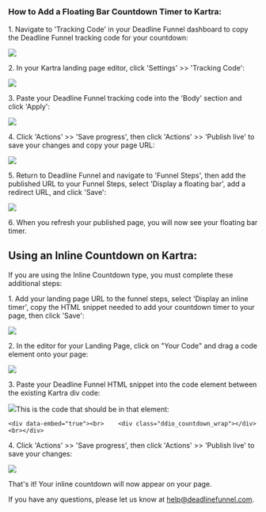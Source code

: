 ##

### How to Add a Floating Bar Countdown Timer to Kartra:

1\. Navigate to 'Tracking Code' in your Deadline Funnel dashboard to copy the Deadline Funnel tracking code for your countdown: 

![](https://s3.amazonaws.com/helpscout.net/docs/assets/53974d6ce4b0c76107b109d1/images/5c7478b904286350d08857c9/file-BieT1BNZ80.png)

2\. In your Kartra landing page editor, click 'Settings' >> 'Tracking Code': 

![](https://s3.amazonaws.com/helpscout.net/docs/assets/53974d6ce4b0c76107b109d1/images/5ab2d820042863478ea7c407/file-uVV8g34yIN.png)

3\. Paste your Deadline Funnel tracking code into the 'Body' section and click 'Apply': 

![](https://s3.amazonaws.com/helpscout.net/docs/assets/53974d6ce4b0c76107b109d1/images/5bc0c7a42c7d3a04dd5b9a1b/file-tmnkGi62HS.png)

4\. Click 'Actions' >> 'Save progress', then click 'Actions' >> 'Publish live' to save your changes and copy your page URL: 

![](https://s3.amazonaws.com/helpscout.net/docs/assets/53974d6ce4b0c76107b109d1/images/5ab2d88c042863478ea7c40d/file-pWZD2euDvv.png)

5\. Return to Deadline Funnel and navigate to 'Funnel Steps', then add the published URL to your Funnel Steps, select 'Display a floating bar', add a redirect URL, and click 'Save': 

![](https://s3.amazonaws.com/helpscout.net/docs/assets/53974d6ce4b0c76107b109d1/images/5c783c362c7d3a0cb932155e/file-JDPyIgnWsG.png)

6\. When you refresh your published page, you will now see your floating bar timer. 

## Using an Inline Countdown on Kartra:

If you are using the Inline Countdown type, you must complete these additional
steps:

1\. Add your landing page URL to the funnel steps, select 'Display an inline timer', copy the HTML snippet needed to add your countdown timer to your page, then click 'Save': 

![](https://s3.amazonaws.com/helpscout.net/docs/assets/53974d6ce4b0c76107b109d1/images/5c783cd22c7d3a0cb9321570/file-hMgAYWDhqC.png)

2\. In the editor for your Landing Page, click on "Your Code" and drag a code element onto your page: 

![](https://s3.amazonaws.com/helpscout.net/docs/assets/53974d6ce4b0c76107b109d1/images/5ab2da712c7d3a56d8873210/file-9h5qj7eoUU.png)

3\. Paste your Deadline Funnel HTML snippet into the code element between the existing Kartra div code: 

![](https://s3.amazonaws.com/helpscout.net/docs/assets/53974d6ce4b0c76107b109d1/images/5ab2da98042863478ea7c422/file-4l3yBQKnsq.png)This
is the code that should be in that element:

    
    
    <div data-embed="true"><br>    <div class="ddio_countdown_wrap"></div><br></div>
    							

4\. Click 'Actions' >> 'Save progress', then click 'Actions' >> 'Publish live' to save your changes: 

![](https://s3.amazonaws.com/helpscout.net/docs/assets/53974d6ce4b0c76107b109d1/images/5ab2d88c042863478ea7c40d/file-pWZD2euDvv.png)

That's it! Your inline countdown will now appear on your page.

If you have any questions, please let us know at
[help@deadlinefunnel.com](mailto:mailto:help@deadlinefunnel.com).

